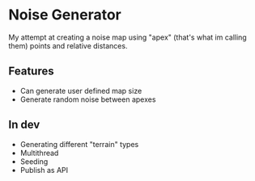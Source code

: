 # Noise Generator
My attempt at creating a noise map using "apex" (that's what im calling them) points and relative distances.

## Features
- Can generate user defined map size
- Generate random noise between apexes

## In dev
- Generating different "terrain" types
- Multithread
- Seeding
- Publish as API
